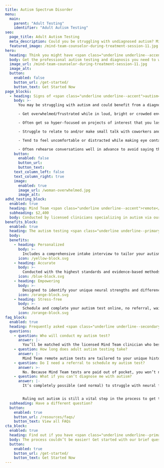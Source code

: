 ```yaml
---
title: Autism Spectrum Disorder
menu:
  main:
    parent: "Adult Testing"
    identifier: "Adult Autism Testing"
seo:
  page_title: Adult Autism Testing
  meta_description: Could you be struggling with undiagnosed autism? Mind Team online adult autism tests are the professional, stress-free way to get answers.
  featured_image: /mind-team-counselor-during-treatment-session-11.jpg
hero:
  heading: Think you might have <span class="underline underline--accent">autism</span>?
  body: Get the professional autism testing and diagnosis you need to work <em>with</em> your mind, all from the comfort of home.
  image_url: /mind-team-counselor-during-treatment-session-11.jpg
  image_alt:
  button:
    enabled: false
    button_url: /get-started/
    button_text: Get Started Now
page_blocks:
  - heading: Signs of <span class="underline underline--accent">autism</span> in adults
    body: >-
      You may be struggling with autism and could benefit from a diagnosis if you:

      - Get overwhelmed/frustrated while in loud, bright or crowded environments. 

      - Often get so hyper-focused on projects of interest that you lose track of time. 

      - Struggle to relate to and/or make small talk with coworkers and peers. 

      - Tend to feel uncomfortable or distracted while making eye contact. 

      - Often rehearse conversations well in advance to avoid saying the “wrong” thing.
    button:
      enabled: false
      button_url:
      button_text:
    text_column_left: false
    text_column_right: true
    image:
      enabled: true
      image_url: /woman-overwhelmed.jpg
      image_alt:
adhd_testing_block:
  enabled: true
  heading: Mind Team <span class="underline underline--accent">remote</span> adult autism testing.
  subheading: $2,400
  body: Conducted by licensed clinicians specializing in autism via our secure, remote platform.
benefits_block:
  enabled: true
  heading: The autism testing <span class="underline underline--primary">you deserve</span>.
  body:
  benefits:
    - heading: Personalized
      body: >-
        Includes a comprehensive intake interview to tailor your autism assessment and results to your unique background and concerns.
      icon: /yellow-block.svg
    - heading: Accurate
      body: >-
        Conducted with the highest standards and evidence-based methods.
      icon: /blue-block.svg
    - heading: Empowering
      body: >-
        Designed to identify your unique neural strengths and differences and guide you on the best path to work <em>with</em> your mind.
      icon: /orange-block.svg
    - heading: Stress-free
      body: >-
        Schedule and complete your autism test online, no referral, wait-time or commute necessary.
      icon: /orange-block.svg
faq_block:
  enabled: true
  heading: Frequently asked <span class="underline underline--secondary">autism testing</span> questions
  questions:
    - question: Who will conduct my autism test?
      answer: |-
        You’ll be matched with the licensed Mind Team clinician who best fits your needs, like those on our team specializing in autism.
    - question: How long does adult autism testing take?
      answer: |-
        Mind Team remote autism tests are tailored to your unique history, background and concerns, and vary in length. We’ll prepare you with what to expect before your test.
    - question: Do I need a referral to schedule my autism test?
      answer: >-
        No. Because Mind Team tests are paid out of pocket, you won’t need to obtain or wait for a referral to schedule your autism test.
    - question: What if you can’t diagnose me with autism?
      answer: |-
        It’s completely possible (and normal) to struggle with neural functions related to autism without meeting the full symptomatic requirements for an official condition diagnosis. 


        Ruling out autism is still a vital step in the process to get the answers and support you need to work <em>with</em> your unique mind, and Mind Team treatment services can help, regardless if you have an official autism diagnosis or not.
  subheading: Have a different question?
  button:
    enabled: true
    button_url: /resources/faqs/
    button_text: View all FAQs
cta_block:
  enabled: true
  heading: Find out if you have <span class="underline underline--primary">autism</span>.
  body: The process couldn’t be easier! Get started with our brief questionnaire.
  button:
    enabled: true
    button_url: /get-started/
    button_text: Get Started Now
---
```

